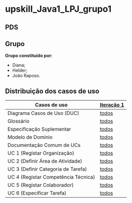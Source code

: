 # upskill_Java1_LPJ_grupo1
## PDS

## Grupo
**Grupo constituído por:**
- Diana;
- Helder;
- João Raposo.

## Distribuição dos casos de uso

| Casos de uso                      | [Iteração 1](FicheirosProjeto/IT1/README.md) | 
|-----------------------------|------------|
| Diagrama Casos de Uso (DUC) |  [todos](FicheirosProjeto/IT1/DUC.svg)  |   
| Glossário  |  [todos](FicheirosProjeto/IT1/Glossario.md)   |   
| Especificação Suplementar   |  [todos](FicheirosProjeto/IT1/FURPS.md)   |   
| Modelo de Domínio           |  [todos](FicheirosProjeto/IT1/MD.png)   |   
| Documentação Comum de UCs   |  [todos](FicheirosProjeto/DocComum.md)   |   
| UC 1 (Registar Organização)  | [todos](FicheirosProjeto/IT1/UC1_RegistarOrganização/UC1_RegistarOrganização.md)   | 
| UC 2 (Definir Área de Atividade)  |  [todos](FicheirosProjeto/IT1/UC2_DefinirAreaAtividade/UC2_DefinirAreaAtividade.md)  | 
| UC 3 (Definir Categoria de Tarefa)  |  [todos](FicheirosProjeto/IT1/UC3_DefinirCT/UC3_DefinirCT.md)   | 
| UC 4 (Registar Competência Técnica)  |  [todos](FicheirosProjeto/IT1/UC4_RegistarCT/UC4_RegistarCT.md)   | 
| UC 5 (Registar Colaborador)  |  [todos](FicheirosProjeto/IT1/UC5_RegistarColaborador/UC5_RegistarColaborador.md) | 
| UC 6 (Especificar Tarefa)  |  [todos](FicheirosProjeto/IT1/UC6_EspecificarTarefa/UC6_EspecificarTarefa.md)  | 

